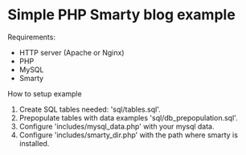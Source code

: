 Simple PHP Smarty blog example
======================

Requirements:
- HTTP server (Apache or Nginx)
- PHP
- MySQL
- Smarty

How to setup example

1) Create SQL tables needed: 'sql/tables.sql'.
2) Prepopulate tables with data examples 'sql/db_prepopulation.sql'.
3) Configure 'includes/mysql_data.php' with your mysql data.
4) Configure 'includes/smarty_dir.php' with the path where smarty is installed.
